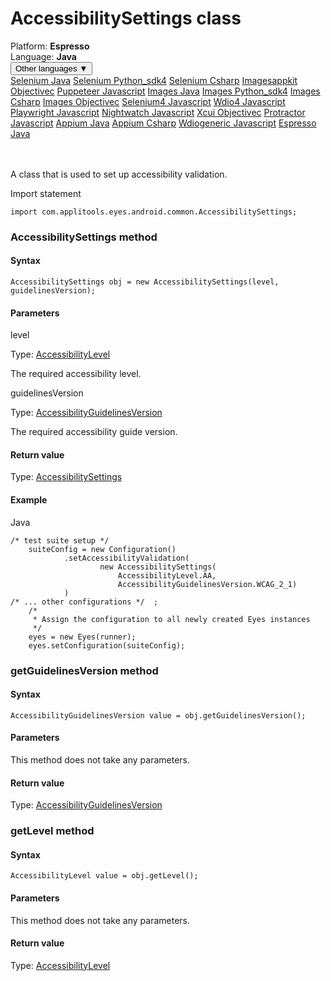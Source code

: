 # AccessibilitySettings class
<div class='platform-bar-container-div'><div class='platform-bar-div'>Platform:  <b> Espresso</b>
</div><div class='platform-bar-div'>Language: <b>Java</b></div><div class='dropdown-button-container-div'><button class='sdk-language-dropdown-button'>Other languages ▼</button><div class='dropdown-content'>
<a href='../../selenium/java/accessibilitysettings'>Selenium Java</a>
<a href='../../selenium/python_sdk4/accessibilitysettings'>Selenium Python_sdk4</a>
<a href='../../selenium/csharp/accessibilitysettings'>Selenium Csharp</a>
<a href='../../imagesappkit/objectivec/accessibilitysettings'>Imagesappkit Objectivec</a>
<a href='../../puppeteer/javascript/accessibilitysettings'>Puppeteer Javascript</a>
<a href='../../images/java/accessibilitysettings'>Images Java</a>
<a href='../../images/python_sdk4/accessibilitysettings'>Images Python_sdk4</a>
<a href='../../images/csharp/accessibilitysettings'>Images Csharp</a>
<a href='../../images/objectivec/accessibilitysettings'>Images Objectivec</a>
<a href='../../selenium4/javascript/accessibilitysettings'>Selenium4 Javascript</a>
<a href='../../wdio4/javascript/accessibilitysettings'>Wdio4 Javascript</a>
<a href='../../playwright/javascript/accessibilitysettings'>Playwright Javascript</a>
<a href='../../nightwatch/javascript/accessibilitysettings'>Nightwatch Javascript</a>
<a href='../../xcui/objectivec/accessibilitysettings'>Xcui Objectivec</a>
<a href='../../protractor/javascript/accessibilitysettings'>Protractor Javascript</a>
<a href='../../appium/java/accessibilitysettings'>Appium Java</a>
<a href='../../appium/csharp/accessibilitysettings'>Appium Csharp</a>
<a href='../../wdiogeneric/javascript/accessibilitysettings'>Wdiogeneric Javascript</a>
<a href='../../espresso/java/accessibilitysettings'>Espresso Java</a>
</div></div><br /><br /></div>




A class that is used to set up accessibility validation.

Import statement

    import com.applitools.eyes.android.common.AccessibilitySettings;
    	



### AccessibilitySettings method
#### Syntax


    AccessibilitySettings obj = new AccessibilitySettings(level, guidelinesVersion);
    

#### Parameters

level

Type: [AccessibilityLevel](./accessibilitylevel)

The required accessibility level.

guidelinesVersion

Type: [AccessibilityGuidelinesVersion](./accessibilityguidelinesversion)

The required accessibility guide version.

#### Return value

Type:  [AccessibilitySettings](./accessibilitysettings)

#### Example


Java

    /* test suite setup */  
        suiteConfig = new Configuration() 
                .setAccessibilityValidation(
                        new AccessibilitySettings(
                            AccessibilityLevel.AA,
                            AccessibilityGuidelinesVersion.WCAG_2_1)
                )
    /* ... other configurations */  ; 
        /*
         * Assign the configuration to all newly created Eyes instances
         */
        eyes = new Eyes(runner);
        eyes.setConfiguration(suiteConfig);


### getGuidelinesVersion method
#### Syntax


    AccessibilityGuidelinesVersion value = obj.getGuidelinesVersion();
    

#### Parameters

This method does not take any parameters.

#### Return value

Type:  [AccessibilityGuidelinesVersion](./accessibilityguidelinesversion)

### getLevel method
#### Syntax


    AccessibilityLevel value = obj.getLevel();
    

#### Parameters

This method does not take any parameters.

#### Return value

Type:  [AccessibilityLevel](./accessibilitylevel)
